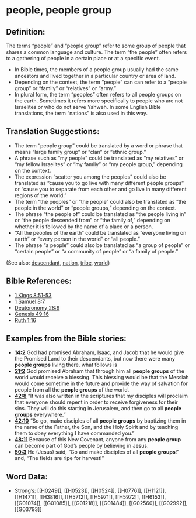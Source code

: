 # people, people group

## Definition:

The terms “people” and “people group” refer to some group of people that shares a common language and culture. The term “the people” often refers to a gathering of people in a certain place or at a specific event.

* In Bible times, the members of a people group usually had the same ancestors and lived together in a particular country or area of land.
* Depending on the context, the term “people” can can refer to a “people group” or “family” or “relatives” or “army.”
* In plural form, the term “peoples” often refers to all people groups on the earth. Sometimes it refers more specifically to people who are not Israelites or who do not serve Yahweh. In some English Bible translations, the term “nations” is also used in this way.

## Translation Suggestions:

* The term “people group” could be translated by a word or phrase that means “large family group” or “clan” or “ethnic group.”
* A phrase such as “my people” could be translated as “my relatives” or “my fellow Israelites” or “my family” or “my people group,” depending on the context.
* The expression “scatter you among the peoples” could also be translated as “cause you to go live with many different people groups” or “cause you to separate from each other and go live in many different regions of the world.”
* The term “the peoples” or “the people” could also be translated as “the people in the world” or “people groups,” depending on the context.
* The phrase “the people of” could be translated as “the people living in” or “the people descended from” or “the family of,” depending on whether it is followed by the name of a place or a person.
* “All the peoples of the earth” could be translated as “everyone living on earth” or “every person in the world” or “all people.”
* The phrase “a people” could also be translated as “a group of people” or “certain people” or “a community of people” or “a family of people.”

(See also: [descendant](../other/descendant.md), [nation](../other/nation.md), [tribe](../other/tribe.md), [world](../kt/world.md))

## Bible References:

* [1 Kings 8:51-53](rc://en/tn/help/1ki/08/51)
* [1 Samuel 8:7](rc://en/tn/help/1sa/08/07)
* [Deuteronomy 28:9](rc://en/tn/help/deu/28/09)
* [Genesis 49:16](rc://en/tn/help/gen/49/16)
* [Ruth 1:16](rc://en/tn/help/rut/01/16)

## Examples from the Bible stories:

* __[14:2](rc://en/tn/help/obs/14/02)__ God had promised Abraham, Isaac, and Jacob that he would give the Promised Land to their descendants, but now there were many __people groups__ living there. what follows is
* __[21:2](rc://en/tn/help/obs/21/02)__ God promised Abraham that through him all __people groups__ of the world would receive a blessing. This blessing would be that the Messiah would come sometime in the future and provide the way of salvation for people from all the __people groups__ of the world.
* __[42:8](rc://en/tn/help/obs/42/08)__ “It was also written in the scriptures that my disciples will proclaim that everyone should repent in order to receive forgiveness for their sins. They will do this starting in Jerusalem, and then go to all __people groups__ everywhere.”
* __[42:10](rc://en/tn/help/obs/42/10)__ “So go, make disciples of all __people groups__ by baptizing them in the name of the Father, the Son, and the Holy Spirit and by teaching them to obey everything I have commanded you.”
* __[48:11](rc://en/tn/help/obs/48/11)__ Because of this New Covenant, anyone from any __people group__ can become part of God’s people by believing in Jesus.
* __[50:3](rc://en/tn/help/obs/50/03)__ He (Jesus) said, “Go and make disciples of all __people groups__!” and, “The fields are ripe for harvest!”

## Word Data:

* Strong’s: [[H0249]], [[H0523]], [[H0524]], [[H0776]], [[H1121]], [[H1471]], [[H3816]], [[H5712]], [[H5971]], [[H5972]], [[H6153]], [[G01074]], [[G01085]], [[G01218]], [[G01484]], [[G02560]], [[G02992]], [[G03793]]
